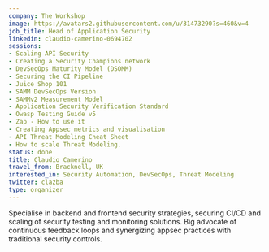 ```yaml
---
company: The Workshop
image: https://avatars2.githubusercontent.com/u/31473290?s=460&v=4
job_title: Head of Application Security
linkedin: claudio-camerino-0694702
sessions:
- Scaling API Security
- Creating a Security Champions network
- DevSecOps Maturity Model (DSOMM)
- Securing the CI Pipeline
- Juice Shop 101
- SAMM DevSecOps Version
- SAMMv2 Measurement Model
- Application Security Verification Standard
- Owasp Testing Guide v5
- Zap - How to use it
- Creating Appsec metrics and visualisation
- API Threat Modeling Cheat Sheet
- How to scale Threat Modeling.
status: done
title: Claudio Camerino
travel_from: Bracknell, UK
interested_in: Security Automation, DevSecOps, Threat Modeling
twitter: clazba
type: organizer
---
```


Specialise in backend and frontend security strategies, securing CI/CD and scaling of security testing and monitoring solutions. Big advocate of continuous feedback loops and synergizing appsec practices with traditional security controls.
